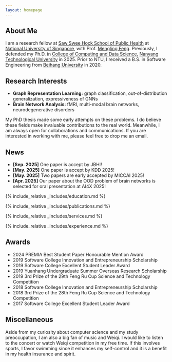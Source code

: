 ```yaml
---
layout: homepage
---
```


## About Me

I am a research fellow at [Saw Swee Hock School of Public Health](https://sph.nus.edu.sg/) at [National University of Singapore](https://nus.edu.sg/), with Prof. [Mengling Feng](https://www.mornin-feng.com/). Previously, I defended my Ph.D. in [College of Computing and Data Science](https://www.ntu.edu.sg/computing), [Nanyang Technological University](https://www.ntu.edu.sg/) in 2025. 
Prior to NTU, I received a B.S. in Software Engineering from [Beihang University](https://www.buaa.edu.cn) in 2020. 

## Research Interests

- **Graph Representation Learning:** graph classification, out-of-distribution generalization, expressiveness of GNNs
- **Brain Network Analysis:** fMRI, multi-modal brain networks, neurodegenerative disorders

My PhD thesis made some early attempts on these problems. I do believe these fields make invaluable contributions to the real world. Meanwhile, I am always open for collaborations and communications. If you are interested in working with me, please feel free to drop me an email.

## News

- **[Sep. 2025]** One paper is accept by JBHI!
- **[May. 2025]** One paper is accept by KDD 2025!
- **[May. 2025]** Two papers are early accepted by MICCAI 2025!
- **[Apr. 2025]** Our paper about the OOD problem of brain networks is selected for oral presentation at AI4X 2025!

{% include_relative _includes/education.md %}

{% include_relative _includes/publications.md %}

{% include_relative _includes/services.md %}

{% include_relative _includes/experience.md %}

## Awards

- 2024   PREMIA Best Student Paper Honourable Mention Award
- 2019   Software College Innovation and Entrepreneurship Scholarship
- 2019   Software College Excellent Student Leader Award
- 2019   Yuanhang Undergraduate Summer Overseas Research Scholarship
- 2019   3rd Prize of the 29th Feng Ru Cup Science and Technology Competition
- 2018   Software College Innovation and Entrepreneurship Scholarship
- 2018   3rd Prize of the 28th Feng Ru Cup Science and Technology Competition
- 2017   Software College Excellent Student Leader Award


## Miscellaneous

Aside from my curiosity about computer science and my study preoccupation, I am also a big fan of music and Weiqi. I would like to listen to the concert or watch Weiqi competition in my free time. If this involves sports, I favor swimming since it enhances my self-control and it is a benefit in my health insurance and spirit.